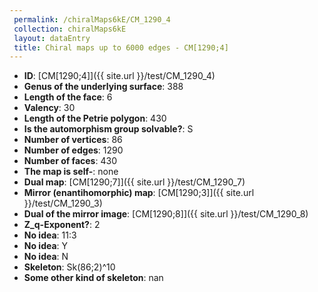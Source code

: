 ```yaml
--- 
 permalink: /chiralMaps6kE/CM_1290_4 
 collection: chiralMaps6kE
 layout: dataEntry
 title: Chiral maps up to 6000 edges - CM[1290;4]
---
```


- **ID**: [CM[1290;4]]({{ site.url }}/test/CM_1290_4)
- **Genus of the underlying surface**: 388
- **Length of the face**: 6
- **Valency**: 30
- **Length of the Petrie polygon**: 430
- **Is the automorphism group solvable?**: S
- **Number of vertices**: 86
- **Number of edges**: 1290
- **Number of faces**: 430
- **The map is self-**: none
- **Dual map**: [CM[1290;7]]({{ site.url }}/test/CM_1290_7)
- **Mirror (enantihomorphic) map**: [CM[1290;3]]({{ site.url }}/test/CM_1290_3)
- **Dual of the mirror image**: [CM[1290;8]]({{ site.url }}/test/CM_1290_8)
- **Z_q-Exponent?**: 2
- **No idea**:  11:3
- **No idea**: Y
- **No idea**: N
- **Skeleton**: Sk(86;2)^10
- **Some other kind of skeleton**: nan
